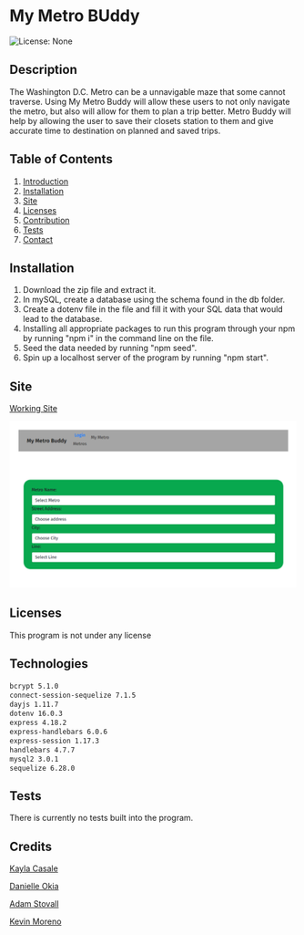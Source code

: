 # My Metro BUddy
  ![License: None](https://img.shields.io/badge/License-None-blue.svg)

  ## Description
  The Washington D.C. Metro can be a unnavigable maze that some cannot traverse. Using My Metro Buddy will allow these users to not only navigate the metro, but also will allow for them to plan a trip better. Metro Buddy will help by allowing the user to save their closets station to them and give accurate time to destination on planned and saved trips.


  ## Table of Contents
  1. [Introduction](##Description)
  3. [Installation](##Installation)
  4. [Site](##Site)
  5. [Licenses](##Licenses)
  6. [Contribution](##Contribution)
  7. [Tests](##Tests)
  8. [Contact](##Contact)


  ## Installation
  1. Download the zip file and extract it. 
  2. In mySQL, create a database using the schema found in the db folder. 
  3. Create a dotenv file in the file and fill it with your SQL data that would lead to the database. 
  4. Installing all appropriate packages to run this program through your npm by running "npm i" in the command line on the file. 
  5. Seed the data needed by running "npm seed".
  6. Spin up a localhost server of the program by running "npm start".

  ## Site
  [Working Site](https://github.com/kaylacasale)

  ![My Metro Buddy Homepage](./public/assets/screenshot.PNG)

  ## Licenses
  This program is not under any license

  ## Technologies
    bcrypt 5.1.0
    connect-session-sequelize 7.1.5
    dayjs 1.11.7
    dotenv 16.0.3
    express 4.18.2
    express-handlebars 6.0.6
    express-session 1.17.3
    handlebars 4.7.7
    mysql2 3.0.1
    sequelize 6.28.0

  ## Tests
  There is currently no tests built into the program.

  ## Credits
  [Kayla Casale](https://github.com/kaylacasale)

  [Danielle Okia](https://github.com/Danielleokia)

  [Adam Stovall](https://github.com/AHStovall)

  [Kevin Moreno](https://github.com/ClassyKD)